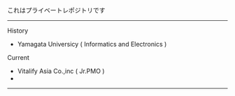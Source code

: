 これはプライベートレポジトリです

---
History
- Yamagata Universicy ( Informatics and Electronics )

Current
-  Vitalify Asia Co.,inc ( Jr.PMO )
- 

---

<!--
**nihei1206/nihei1206** is a ✨ _special_ ✨ repository because its `README.md` (this file) appears on your GitHub profile.

Here are some ideas to get you started:

- 🔭 I’m currently working on ...
- 🌱 I’m currently learning ...
- 👯 I’m looking to collaborate on ...
- 🤔 I’m looking for help with ...
- 💬 Ask me about ...
- 📫 How to reach me: ...
- 😄 Pronouns: ...
- ⚡ Fun fact: ...
-->


